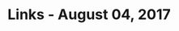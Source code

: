 ---
title: Links - August 04, 2017
layout: links
category: links
articles:
  - title: Bitcoin Exchange Had Too Many Bitcoins
    author: Matt Levine
    source: Bloomberg
    url: https://www.bloomberg.com/view/articles/2017-08-02/bitcoin-exchange-had-too-many-bitcoins
    note: Last night my cousin asked me, "wait, so I heard bitcoin split, how does that work?" to which I replied, "it is not quite a split," and pointed him to this article. The implications of value creation via new blockchains, and how that value affects the pre-existing base is something I had not thought about until now. It might be that inflation in the world of crypto comes from the creation of new chains. A lot of thinking to do about this. Also recommended, Levine's follow-up ["Bitcoin Forks and Unicorn Fakes"](https://www.bloomberg.com/view/articles/2017-08-03/bitcoin-forks-and-unicorn-fakes). In general, I've been enjoying Levine's writing a lot lately.
    tags:
        - Cryptocurrencies
        - Finance
  - title: How BuzzFeed’s Tasty Conquered Online Food
    author: Farhad Manjoo
    source: The New York Times
    url: https://www.nytimes.com/2017/07/27/technology/how-buzzfeeds-tasty-conquered-online-food.html
    note: I absolutely _hate_ Buzzfeed's super optimized methods to grab my attention, and knowing that's the goal I try to avoid their non-investigative content. However, Tasty is a great idea, and it is very well executed. I probably have burned hours of my life looking at their cooking videos, and yet not once have I tried one of their recipes (even though I cook almost every day!). There is just something about melting cheese oozing out or chocolate drizzling that makes you want to keep watching.
    tags:
        - Web
        - Technology
  - title: "Millennials Unearth an Amazing Hack to Get Free TV: the Antenna"
    author: Ryan Knutson
    source: The Wall Street Journal
    url: https://www.wsj.com/articles/millennials-unearth-an-amazing-hack-to-get-free-tv-the-antenna-1501686958
    note: "I wonder how much of an actual trend this is. I haven't paid for cable since I moved to the US, but I also have no interest in local TV, and I don't think any of my friends do either. Yes, yes, we're not representative, blah blah, but still. The craziest thing about this is people's reaction to the fact that some things are free ‘No, you can’t live in America for free, what are you talking about?’ 🙄"
    tags:
        - Technology
        - Culture
        - Television
  - title: This Is How Your Fear and Outrage Are Being Sold for Profit
    author: Tobias Rose-Stockwell
    source: Medium
    url: https://medium.com/the-mission/the-enemy-in-our-feeds-e86511488de
    note: The ethics of journalism, and the history of how modern journalism itself came about are interesting topics that I don't know much about. I should work to change that. In the current historical context, it is important to understand how and why the content we consume is created. This post was a little too consparicy theory heavy for me, and yet I thought it was a worthwhile read. As I mentioned to my friend this weekend, I worry about the future of journalism. [Laurene Powell Jobs buying a majority stake in the Atlantic](https://www.nytimes.com/2017/07/28/business/media/atlantic-media-emerson-collective-majority-stake.html) or Bezos buying the Post kind of works in the short term, because their ideologies align with mine, and I kind of trust their intent, but tell me that the Koch brothers are buying the WSJ, and my reaction would be different. Creating incentives to keep the editorial integrity while maintaining a viable business is a tough 21st century problem.
    tags:
        - Technology
        - Web
        - Culture
  - title: In ICO utopia, there is no division of labour
    author: Izabella Kaminska
    source: FT Alphaville
    url: https://ftalphaville.ft.com/2017/07/25/2191811/in-ico-utopia-there-is-no-division-of-labour/
    note: A good point about governance, shareholder influence, and, in a way, democracy. If the shareholders are idiots, you end up making bad decisions. But if the shareholders are really smart but skilled in a different area, you end up making bad decisions too.
    tags:
        - Cryptocurrencies
        - Economics
  - title: The Cycles of Cities
    author: Tim Taylor
    source: Conversable Economist
    url: https://conversableeconomist.blogspot.com/2017/07/the-cycles-of-cities.html
    note: Urban economics and gentrification are recurring topics on this blog. This post doesn't bring much new to the conversation, but the explanation of feedback loops and how the durability of buildings relates to the length of these feedback loops is interesting.
    tags:
        - Urban
        - Economics
  - title: "The company isn’t a family"
    author: David Heinemeier Hansson
    source: Signal v. Noise
    url: https://m.signalvnoise.com/the-company-isnt-a-family-d24f26c3f3fe
    note: A short post on management. I like DHH's and Basecamp's view of people management. I don't know how closely they follow what they preach, but they seem to assign value to the right things.
    tags:
        - Startups
        - Business
        - Culture
  - title: Fear and Loathing in Homer and Rockville (Podcast)
    source: This American Life
    url: https://www.thisamericanlife.org/radio-archives/episode/621/fear-and-loathing-in-homer-and-rockville
    note: Fighting over immigration where there is virtually none. The first act, where they talk to a skeptic who tries to educate himself by reading news online, is just amazing.
    tags:
        - Podcasts
        - Politics
  - title: Breaking News (Podcast)
    source: Radiolab
    url: http://www.radiolab.org/story/breaking-news/
    note: Who do we trust in a world where everything is falsifiable? I am really curious about how cryptography and provable mathematics could change this. Companies like [Keybase](https://keybase.io/) are already working on it, but it is far far from mainstream. Even technical people like myself have trouble wrapping our heads around this issue.
    tags:
        - Web
        - Culture
  - title: Long Distance (Podcast)
    source: Reply All
    url: https://gimletmedia.com/episode/long-distance/
    note: The first of a two part show. Alex gets a scam phone call, and he follows it to the source.
    tags:
        - Web
        - Apple
        - Podcasts
  - title: Barbed Wire (Podcast)
    source: 50 Things That Made the Modern Economy
    url: http://www.bbc.co.uk/programmes/p0564q9t
    note: "Tim Harford has a way of making even the most commonplace items interesting. Also recommended, the episodes on the [Dynamo](http://www.bbc.co.uk/programmes/p057xsl0), the [Limited Liability Company](http://www.bbc.co.uk/programmes/p058qrk3) and [Paper Money](http://www.bbc.co.uk/programmes/p059c7g1)."
    tags:
        - Podcasts
---
